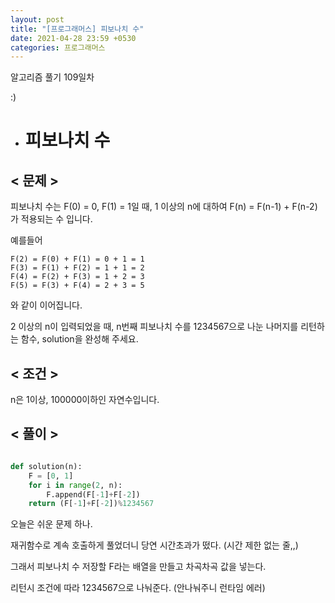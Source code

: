 ```yaml
---
layout: post
title: "[프로그래머스] 피보나치 수"
date: 2021-04-28 23:59 +0530
categories: 프로그래머스
---
```


알고리즘 풀기 109일차

:)

- # 피보나치 수

>

## < 문제 >

피보나치 수는 F(0) = 0, F(1) = 1일 때, 1 이상의 n에 대하여 F(n) = F(n-1) + F(n-2) 가 적용되는 수 입니다.

예를들어

    F(2) = F(0) + F(1) = 0 + 1 = 1
    F(3) = F(1) + F(2) = 1 + 1 = 2
    F(4) = F(2) + F(3) = 1 + 2 = 3
    F(5) = F(3) + F(4) = 2 + 3 = 5

와 같이 이어집니다.

2 이상의 n이 입력되었을 때, n번째 피보나치 수를 1234567으로 나눈 나머지를 리턴하는 함수, solution을 완성해 주세요.

## < 조건 >

n은 1이상, 100000이하인 자연수입니다.

## < 풀이 >

```python

def solution(n):
    F = [0, 1]
    for i in range(2, n):
        F.append(F[-1]+F[-2])
    return (F[-1]+F[-2])%1234567

```

오늘은 쉬운 문제 하나.

재귀함수로 계속 호출하게 풀었더니 당연 시간초과가 떴다. (시간 제한 없는 줄,,)

그래서 피보나치 수 저장할 F라는 배열을 만들고 차곡차곡 값을 넣는다.

리턴시 조건에 따라 1234567으로 나눠준다. (안나눠주니 런타임 에러)

